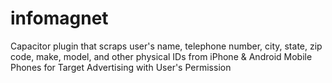 # infomagnet
Capacitor plugin that scraps user's name, telephone number, city, state, zip code, make, model, and other physical IDs from iPhone &amp; Android Mobile Phones for Target Advertising with User's Permission
